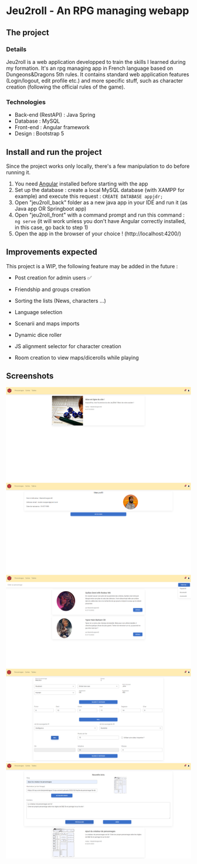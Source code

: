 # Jeu2roll - An RPG managing webapp

## The project

### Details
  Jeu2roll is a web application developped to train the skills I learned during my formation. It's an rpg managing app in French language
based on Dungeons&Dragons 5th rules. It contains standard web application features (Login/logout, edit profile etc.) and more specific stuff,
such as character creation (following the official rules of the game).

### Technologies
- Back-end (RestAPI) : Java Spring
- Database : MySQL
- Front-end : Angular framework
- Design : Bootstrap 5

## Install and run the project
  Since the project works only locally, there's a few manipulation to do before running it.
  
  1. You need [Angular](https://angular.io/guide/setup-local) installed before starting with the app
  2. Set up the database : create a local MySQL database (with XAMPP for example) and execute this request : `CREATE DATABASE appjdr;`
  3. Open "jeu2roll_back" folder as a new java app in your IDE and run it (as Java app OR Springboot app)
  4. Open "jeu2roll_front" with a command prompt and run this command : `ng serve` (it will work unless you don't have Angular correctly installed, in this case, go back to step 1)
  5. Open the app in the browser of your choice ! (http://localhost:4200/)

## Improvements expected
  This project is a WIP, the following feature may be added in the future :
  - Post creation for admin users ✅
  
  - Friendship and groups creation
  - Sorting the lists (News, characters ...)
  - Language selection
  - Scenarii and maps imports
  - Dynamic dice roller
  - JS alignment selector for character creation
  - Room creation to view maps/dicerolls while playing
  
## Screenshots
<img src="https://github.com/AGlandier/jeu2roll/blob/master/documentation/images/home.PNG"/> <img src="https://github.com/AGlandier/jeu2roll/blob/master/documentation/images/profil.PNG"/>
<img src="https://github.com/AGlandier/jeu2roll/blob/master/documentation/images/personnages.PNG"/> <img src="https://github.com/AGlandier/jeu2roll/blob/master/documentation/images/creer_personnage.PNG"/>
<img src="https://github.com/AGlandier/jeu2roll/blob/master/documentation/images/creer_actualite.PNG"/>

